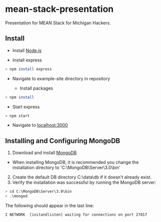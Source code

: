 # mean-stack-presentation
Presentation for MEAN Stack for Michigan Hackers.

## Install

- Install [Node.js](https://nodejs.org/en/download/)

- Install express
```bash
> npm install express
```

- Navigate to example-site directory in repository

  - Install packages
```bash
> npm install
```
  - Start express
```bash
> npm start
```

- Navigate to [localhost:3000](http://localhost:3000)

## Installing and Configuring MongoDB

1.  Download and install [MongoDB](https://www.mongodb.org/downloads#production)
  - When installing MongoDB, it is recommended you change the installation directory to 'C:\MongoDB\Server\3.0\bin'
2.  Create the default DB directory C:\data\db if it doesn't already exist.
3.  Verify the installation was successful by running the MongoDB server:
```bash
> cd C:\MongoDB\Server\3.0\bin
> .\mongod
```

The following should appear in the last line:

```
I NETWORK  [initandlisten] waiting for connections on port 27017
```

